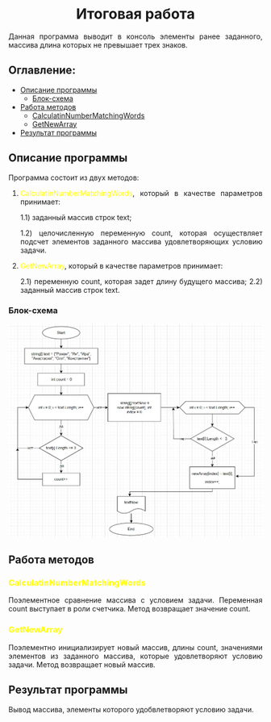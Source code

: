 <div style='text-align: justify;'>

<div style='text-align: center;'>

# Итоговая работа

</div>


Данная программа выводит в консоль элементы ранее заданного, массива длина которых не превышает трех знаков.

## Оглавление:

- [Описание программы](#описание-программы)
    - [Блок-схема](#блок-схема)
- [Работа методов](#работа-методов)
    - [CalculatinNumberMatchingWords](#calculatinnumbermatchingwords)
    - [GetNewArray](#getnewarray)
- [Результат программы](#результат-программы)


## Описание программы

Программа состоит из двух методов: 
1) <span style="color:yellow"> CalculatinNumberMatchingWords</span>, который в качестве параметров принимает:

    1.1) заданный массив строк text;

    1.2) целочисленную переменную count, которая осуществляет подсчет элементов заданного массива удовлетворяющих условию задачи.

2) <span style="color:yellow">GetNewArray</span>, который в качестве параметров принимает:

    2.1) переменную count, которая задет длину будущего массива;
    2.2) заданный массив строк text.

### Блок-схема

![Alt text](<BD.jpg>)

## Работа методов

<span style="color:yellow"> 

### CalculatinNumberMatchingWords

</span>

Поэлементное сравнение массива с условием задачи. Переменная count выступает в роли счетчика.
Метод возвращает значение count.

<span style="color:yellow"> 

### GetNewArray 

</span>

Поэлементно инициализирует новый массив, длины count, значениями элементов из заданного массива, которые удовлетворяют условию задачи. Метод возвращает новый массив.

## Результат программы
Вывод массива, элементы которого удобвлетворяют условию задачи.